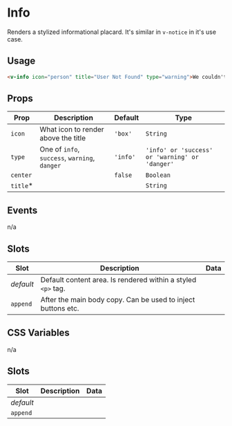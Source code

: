 # Info

Renders a stylized informational placard. It's similar in `v-notice` in it's use case.

## Usage

```html
<v-info icon="person" title="User Not Found" type="warning">We couldn't find the user you're looking for.</v-info>
```

## Props

| Prop      | Description                                   | Default  | Type                                           |
| --------- | --------------------------------------------- | -------- | ---------------------------------------------- |
| `icon`    | What icon to render above the title           | `'box'`  | `String`                                       |
| `type`    | One of `info`, `success`, `warning`, `danger` | `'info'` | `'info' or 'success' or 'warning' or 'danger'` |
| `center`  |                                               | `false`  | `Boolean`                                      |
| `title`\* |                                               |          | `String`                                       |

## Events

n/a

## Slots

| Slot      | Description                                                  | Data |
| --------- | ------------------------------------------------------------ | ---- |
| _default_ | Default content area. Is rendered within a styled `<p>` tag. |      |
| `append`  | After the main body copy. Can be used to inject buttons etc. |      |

## CSS Variables

n/a

## Slots

| Slot      | Description | Data |
| --------- | ----------- | ---- |
| _default_ |             |      |
| `append`  |             |      |

